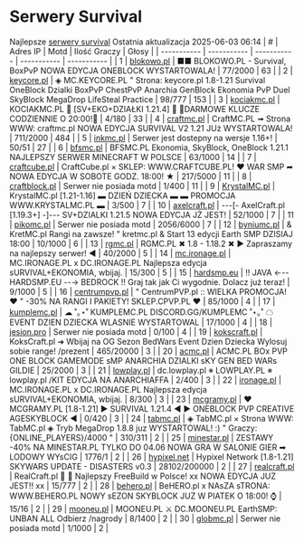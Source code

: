
# Serwery Survival
Najlepsze [serwery survival](https://mcserwery.pl/serwery/minecraft/tryb/Survival)
Ostatnia aktualizacja 2025-06-03 06:14
| # | Adres IP | Motd | Ilość Graczy | Głosy |
| ----------- | ----------- | ----------- | ----------- | ----------- |
| 1 | 	[blokowo.pl](https://mcserwery.pl/serwery/minecraft/98/) | ■■ BLOKOWO.PL - Survival, BoxPvP NOWA EDYCJA ONEBLOCK WYSTARTOWALA! | 77/2000 | 63 |
| 2 | 	[keycore.pl](https://mcserwery.pl/serwery/minecraft/252/) | ◈ MC.KEYCORE.PL " Strona: keycore.pl 1.8-1.21 Survival OneBlock Dzialki BoxPvP ChestPvP Anarchia GenBlock Ekonomia PvP Duel SkyBlock MegaDrop LifeSteal Practice | 98/777 | 153 |
| 3 | 	[kociakmc.pl](https://mcserwery.pl/serwery/minecraft/213/) | KOCIAKMC.PL 🚀 [SV+EKO+DZIAŁKI 1.21.4] 🚀 🔑DARMOWE KLUCZE CODZIENNIE O 20:00!🔑 | 4/180 | 33 |
| 4 | 	[craftmc.pl](https://mcserwery.pl/serwery/minecraft/87/) | CraftMC.PL ➟ Strona WWW: craftmc.pl NOWA EDYCJA SURVIVAL V2 1.21 JUż WYSTARTOWALA! | 711/2000 | 484 |
| 5 | 	[inkmc.pl](https://mcserwery.pl/serwery/minecraft/15/) | Serwer jest dostepny na wersje 1.16+! | 50/51 | 27 |
| 6 | 	[bfsmc.pl](https://mcserwery.pl/serwery/minecraft/2/) | BFSMC.PL  Ekonomia, SkyBlock, OneBlock  1.21.1 NAJLEPSZY SERWER MINECRAFT W POLSCE | 63/1000 | 14 |
| 7 | 	[craftcube.pl](https://mcserwery.pl/serwery/minecraft/196/) | CraftCube.pl × SKLEP: WWW.CRAFTCUBE.PL! ♥ WAR SMP ➦ NOWA EDYCJA W SOBOTE GODZ. 18:00! ★ | 217/5000 | 11 |
| 8 | 	[craftblock.pl](https://mcserwery.pl/serwery/minecraft/280/) | Serwer nie posiada motd | 1/400 | 11 |
| 9 | 	[KrystalMC.pl](https://mcserwery.pl/serwery/minecraft/202/) | KrystalMC.pl [1.21-1.16] ▬ DZIEŃ DZIECKA ▬ ▬ PROMOCJA WWW.KRYSTALMC.PL ▬ | 3/500 | 7 |
| 10 | 	[axelcraft.pl](https://mcserwery.pl/serwery/minecraft/223/) | ---[- AxelCraft.pl [1.19.3+] -]---  SV+DZIALKI 1.21.5 NOWA EDYCJA JŻ JEST!  | 52/1000 | 7 |
| 11 | 	[pikomc.pl](https://mcserwery.pl/serwery/minecraft/944/) | Serwer nie posiada motd | 2056/6000 | 7 |
| 12 | 	[byniumc.pl](https://mcserwery.pl/serwery/minecraft/157/) | & KretMC.pl  Rangi na zawsze! " kretmc.pl & Start 13 edycji Earth SMP DZISIAJ 18:00 | 10/1000 | 6 |
| 13 | 	[rgmc.pl](https://mcserwery.pl/serwery/minecraft/34/) | RGMC.PL ✖ 1.8 - 1.18.2 ✖ ► Zapraszamy na najlepszy serwer! ◄ | 40/2000 | 5 |
| 14 | 	[mc.ironage.pl](https://mcserwery.pl/serwery/minecraft/275/) | MC.IRONAGE.PL x DC.IRONAGE.PL Najlepsza edycja sURVIVAL+EKONOMIA, wbijaj. | 15/300 | 5 |
| 15 | 	[hardsmp.eu](https://mcserwery.pl/serwery/minecraft/621/) | !! JAVA ←-- HARDSMP.EU --→ BEDROCK !! Graj tak jak Ci wygodnie. Dolacz już teraz! | 9/1000 | 5 |
| 16 | 	[centrumpvp.pl](https://mcserwery.pl/serwery/minecraft/332/) | " CentrumPVP.pl :: WIELKA PROMOCJA! ❤ " -30% NA RANGI I PAKIETY! SKLEP.CPVP.PL ❤ | 85/1000 | 4 |
| 17 | 	[kumplemc.pl](https://mcserwery.pl/serwery/minecraft/421/) | ☁ ˚｡⋆˚ KUMPLEMC.PL DISCORD.GG/KUMPLEMC  ˚⋆｡˚ ☁ EVENT DZIEN DZIECKA WLASNIE WYSTARTOWAL | 17/1000 | 4 |
| 18 | 	[jesion.pro](https://mcserwery.pl/serwery/minecraft/20/) | Serwer nie posiada motd | 0/100 | 4 |
| 19 | 	[kokscraft.pl](https://mcserwery.pl/serwery/minecraft/1/) | KoksCraft.pl ➜ Wbijaj na OG Sezon BedWars Event Dzien Dziecka  Wylosuj sobie range! /prezent | 465/20000 | 3 |
| 20 | 	[acmc.pl](https://mcserwery.pl/serwery/minecraft/220/) |  ACMC.PL BOx PVP ONE BLOCK GAMEMODE sMP  ANARCHIA DZIALKI sKY GEN BED WARs GILDIE | 25/2000 | 3 |
| 21 | 	[lowplay.pl](https://mcserwery.pl/serwery/minecraft/378/) | dc.lowplay.pl ※ LOWPLAY.PL ※ lowplay.pl /KIT EDYCJA NA ANARCHIAFFA | 2/400 | 3 |
| 22 | 	[ironage.pl](https://mcserwery.pl/serwery/minecraft/741/) | MC.IRONAGE.PL x DC.IRONAGE.PL Najlepsza edycja sURVIVAL+EKONOMIA, wbijaj. | 8/300 | 3 |
| 23 | 	[mcgramy.pl](https://mcserwery.pl/serwery/minecraft/197/) | ❤ MCGRAMY.PL [1.8-1.21] ▶ SURVIVAL 1.21.4 ◀ ▶ ONEBLOCK  PVP  CREATIVE  AGESKYBLOCK ◀ | 0/420 | 3 |
| 24 | 	[tabmc.pl](https://mcserwery.pl/serwery/minecraft/3/) | ◈ TabMC.pl × Strona WWW: TabMC.pl  ◈ Tryb MegaDrop 1.8.8 juz WYSTARTOWAL! :) " Graczy: {ONLINE_PLAYERS}/4000 " | 310/311 | 2 |
| 25 | 	[minestar.pl](https://mcserwery.pl/serwery/minecraft/23/) | ZESTAWY -40% NA MINESTAR.PL TYLKO DO 04.06 NOWA GRA W SALONIE GIER ➡ LODOWY WYsCIG | 1776/1 | 2 |
| 26 | 	[hypixel.net](https://mcserwery.pl/serwery/minecraft/33/) | Hypixel Network [1.8-1.21] SKYWARS UPDATE - DISASTERS v0.3 | 28102/200000 | 2 |
| 27 | 	[realcraft.pl](https://mcserwery.pl/serwery/minecraft/63/) | RealCraft.pl   Najlepszy FreeBuild w Polsce! xx NOWA EDYCJA JUZ JEST!! xx | 15/777 | 2 |
| 28 | 	[behero.pl](https://mcserwery.pl/serwery/minecraft/117/) | BeHERO.pl x NAsZA sTRONA: WWW.BEHERO.PL  NOWY sEZON SKYBLOCK JUZ W PIATEK O 18:00! ⌚ | 15/16 | 2 |
| 29 | 	[mooneu.pl](https://mcserwery.pl/serwery/minecraft/259/) | MOONEU.PL ⚔ DC.MOONEU.PL EarthSMP: UNBAN ALL Odbierz /nagrody | 8/1400 | 2 |
| 30 | 	[globmc.pl](https://mcserwery.pl/serwery/minecraft/846/) | Serwer nie posiada motd | 1/1000 | 2 |
